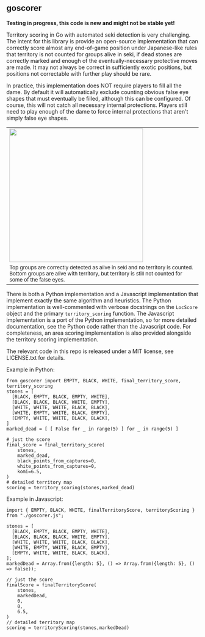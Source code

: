## goscorer
**Testing in progress, this code is new and might not be stable yet!**

Territory scoring in Go with automated seki detection is very challenging. The intent for this library is provide an open-source implementation that can correctly score almost any end-of-game position under Japanese-like rules that territory is not counted for groups alive in seki, if dead stones are correctly marked and enough of the eventually-necessary protective moves are made. It may not always be correct in sufficiently exotic positions, but positions not correctable with further play should be rare.

In practice, this implementation does NOT require players to fill all the dame. By default it will automatically exclude counting obvious false eye shapes that must eventually be filled, although this can be configured. Of course, this will not catch all necessary internal protections. Players still need to play enough of the dame to force internal protections that aren't simply false eye shapes.

<table class="image">
<tr><td><img src="https://raw.githubusercontent.com/lightvector/goscorer/master/images/example.png" height="350"/></td></tr>
<tr><td><sub>Top groups are correctly detected as alive in seki and no territory is counted. Bottom groups are alive with territory, but territory is still not counted for some of the false eyes.</sub></tr></td>
</table>

There is both a Python implementation and a Javascript implementation that implement exactly the same algorithm and heuristics. The Python implementation is well-commented with verbose docstrings on the `LocScore` object and the primary `territory_scoring` function. The Javascript implementation is a port of the Python implementation, so for more detailed documentation, see the Python code rather than the Javascript code. For completeness, an area scoring implementation is also provided alongside the territory scoring implementation.


The relevant code in this repo is released under a MIT license, see LICENSE.txt for details.

Example in Python:
```
from goscorer import EMPTY, BLACK, WHITE, final_territory_score, territory_scoring
stones = [
  [BLACK, EMPTY, BLACK, EMPTY, WHITE],
  [BLACK, BLACK, BLACK, WHITE, EMPTY],
  [WHITE, WHITE, WHITE, BLACK, BLACK],
  [WHITE, EMPTY, WHITE, BLACK, EMPTY],
  [EMPTY, WHITE, WHITE, BLACK, BLACK],
]
marked_dead = [ [ False for _ in range(5) ] for _ in range(5) ]

# just the score
final_score = final_territory_score(
    stones,
    marked_dead,
    black_points_from_captures=0,
    white_points_from_captures=0,
    komi=6.5,
)
# detailed territory map
scoring = territory_scoring(stones,marked_dead)
```

Example in Javascript:
```
import { EMPTY, BLACK, WHITE, finalTerritoryScore, territoryScoring } from "./goscorer.js";

stones = [
  [BLACK, EMPTY, BLACK, EMPTY, WHITE],
  [BLACK, BLACK, BLACK, WHITE, EMPTY],
  [WHITE, WHITE, WHITE, BLACK, BLACK],
  [WHITE, EMPTY, WHITE, BLACK, EMPTY],
  [EMPTY, WHITE, WHITE, BLACK, BLACK],
];
markedDead = Array.from({length: 5}, () => Array.from({length: 5}, () => false));

// just the score
finalScore = finalTerritoryScore(
    stones,
    markedDead,
    0,
    0,
    6.5,
)
// detailed territory map
scoring = territoryScoring(stones,markedDead)
```

